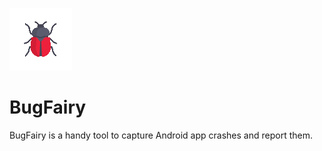 ![BugFairy Logo Animated](https://raw.githubusercontent.com/IamIsPra/BugFairy/master/assets/bug_fly.gif)
# BugFairy
BugFairy is a handy tool to capture Android app crashes and report them.
